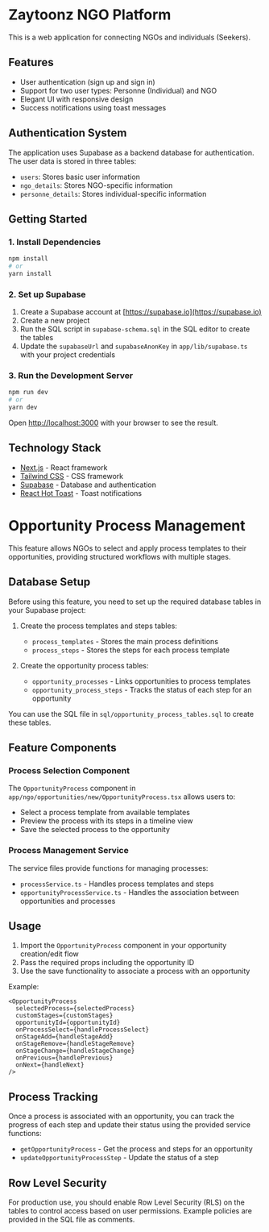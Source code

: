 # Zaytoonz NGO Platform

This is a web application for connecting NGOs and individuals (Seekers).

## Features

- User authentication (sign up and sign in)
- Support for two user types: Personne (Individual) and NGO
- Elegant UI with responsive design
- Success notifications using toast messages

## Authentication System

The application uses Supabase as a backend database for authentication. The user data is stored in three tables:
- `users`: Stores basic user information
- `ngo_details`: Stores NGO-specific information
- `personne_details`: Stores individual-specific information

## Getting Started

### 1. Install Dependencies

```bash
npm install
# or
yarn install
```

### 2. Set up Supabase

1. Create a Supabase account at [https://supabase.io](https://supabase.io)
2. Create a new project
3. Run the SQL script in `supabase-schema.sql` in the SQL editor to create the tables
4. Update the `supabaseUrl` and `supabaseAnonKey` in `app/lib/supabase.ts` with your project credentials

### 3. Run the Development Server

```bash
npm run dev
# or
yarn dev
```

Open [http://localhost:3000](http://localhost:3000) with your browser to see the result.

## Technology Stack

- [Next.js](https://nextjs.org/) - React framework
- [Tailwind CSS](https://tailwindcss.com/) - CSS framework
- [Supabase](https://supabase.io) - Database and authentication
- [React Hot Toast](https://react-hot-toast.com/) - Toast notifications 

# Opportunity Process Management

This feature allows NGOs to select and apply process templates to their opportunities, providing structured workflows with multiple stages.

## Database Setup

Before using this feature, you need to set up the required database tables in your Supabase project:

1. Create the process templates and steps tables:
   - `process_templates` - Stores the main process definitions
   - `process_steps` - Stores the steps for each process template

2. Create the opportunity process tables:
   - `opportunity_processes` - Links opportunities to process templates
   - `opportunity_process_steps` - Tracks the status of each step for an opportunity

You can use the SQL file in `sql/opportunity_process_tables.sql` to create these tables.

## Feature Components

### Process Selection Component

The `OpportunityProcess` component in `app/ngo/opportunities/new/OpportunityProcess.tsx` allows users to:

- Select a process template from available templates
- Preview the process with its steps in a timeline view
- Save the selected process to the opportunity

### Process Management Service

The service files provide functions for managing processes:

- `processService.ts` - Handles process templates and steps
- `opportunityProcessService.ts` - Handles the association between opportunities and processes

## Usage

1. Import the `OpportunityProcess` component in your opportunity creation/edit flow
2. Pass the required props including the opportunity ID
3. Use the save functionality to associate a process with an opportunity

Example:

```tsx
<OpportunityProcess
  selectedProcess={selectedProcess}
  customStages={customStages}
  opportunityId={opportunityId}
  onProcessSelect={handleProcessSelect}
  onStageAdd={handleStageAdd}
  onStageRemove={handleStageRemove}
  onStageChange={handleStageChange}
  onPrevious={handlePrevious}
  onNext={handleNext}
/>
```

## Process Tracking

Once a process is associated with an opportunity, you can track the progress of each step and update their status using the provided service functions:

- `getOpportunityProcess` - Get the process and steps for an opportunity
- `updateOpportunityProcessStep` - Update the status of a step

## Row Level Security

For production use, you should enable Row Level Security (RLS) on the tables to control access based on user permissions. Example policies are provided in the SQL file as comments. 
